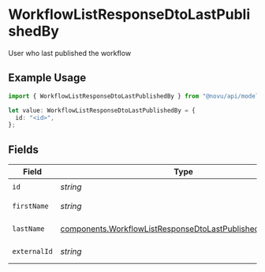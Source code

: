 # WorkflowListResponseDtoLastPublishedBy

User who last published the workflow

## Example Usage

```typescript
import { WorkflowListResponseDtoLastPublishedBy } from "@novu/api/models/components";

let value: WorkflowListResponseDtoLastPublishedBy = {
  id: "<id>",
};
```

## Fields

| Field                                                                                                                                  | Type                                                                                                                                   | Required                                                                                                                               | Description                                                                                                                            |
| -------------------------------------------------------------------------------------------------------------------------------------- | -------------------------------------------------------------------------------------------------------------------------------------- | -------------------------------------------------------------------------------------------------------------------------------------- | -------------------------------------------------------------------------------------------------------------------------------------- |
| `id`                                                                                                                                   | *string*                                                                                                                               | :heavy_check_mark:                                                                                                                     | User ID                                                                                                                                |
| `firstName`                                                                                                                            | *string*                                                                                                                               | :heavy_minus_sign:                                                                                                                     | User first name                                                                                                                        |
| `lastName`                                                                                                                             | [components.WorkflowListResponseDtoLastPublishedByLastName](../../models/components/workflowlistresponsedtolastpublishedbylastname.md) | :heavy_minus_sign:                                                                                                                     | User last name                                                                                                                         |
| `externalId`                                                                                                                           | *string*                                                                                                                               | :heavy_minus_sign:                                                                                                                     | User external ID                                                                                                                       |